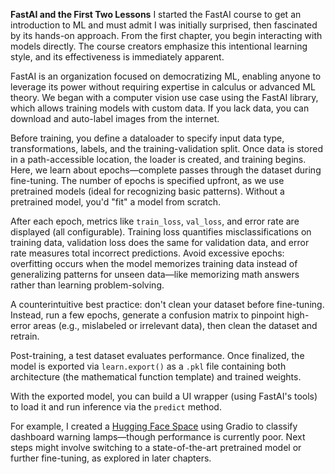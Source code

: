 **FastAI and the First Two Lessons**
I started the FastAI course to get an introduction to ML and must admit I was initially surprised, then fascinated by its hands-on approach. From the first chapter, you begin interacting with models directly. The course creators emphasize this intentional learning style, and its effectiveness is immediately apparent.

FastAI is an organization focused on democratizing ML, enabling anyone to leverage its power without requiring expertise in calculus or advanced ML theory. We began with a computer vision use case using the FastAI library, which allows training models with custom data. If you lack data, you can download and auto-label images from the internet.

Before training, you define a dataloader to specify input data type, transformations, labels, and the training-validation split. Once data is stored in a path-accessible location, the loader is created, and training begins. Here, we learn about epochs—complete passes through the dataset during fine-tuning. The number of epochs is specified upfront, as we use pretrained models (ideal for recognizing basic patterns). Without a pretrained model, you'd "fit" a model from scratch.

After each epoch, metrics like `train_loss`, `val_loss`, and error rate are displayed (all configurable). Training loss quantifies misclassifications on training data, validation loss does the same for validation data, and error rate measures total incorrect predictions. Avoid excessive epochs: overfitting occurs when the model memorizes training data instead of generalizing patterns for unseen data—like memorizing math answers rather than learning problem-solving.

A counterintuitive best practice: don't clean your dataset before fine-tuning. Instead, run a few epochs, generate a confusion matrix to pinpoint high-error areas (e.g., mislabeled or irrelevant data), then clean the dataset and retrain.

Post-training, a test dataset evaluates performance. Once finalized, the model is exported via `learn.export()` as a `.pkl` file containing both architecture (the mathematical function template) and trained weights.

With the exported model, you can build a UI wrapper (using FastAI's tools) to load it and run inference via the `predict` method. 

For example, I created a [Hugging Face Space](https://huggingface.co/spaces/radubutucelea23/Warning-lamp-classifier) using Gradio to classify dashboard warning lamps—though performance is currently poor. Next steps might involve switching to a state-of-the-art pretrained model or further fine-tuning, as explored in later chapters.
